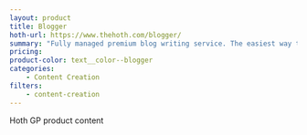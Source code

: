 ```yaml
---
layout: product
title: Blogger
hoth-url: https://www.thehoth.com/blogger/
summary: "Fully managed premium blog writing service. The easiest way to build an amazing blog, hands-free."
pricing: 
product-color: text__color--blogger
categories: 
    - Content Creation
filters: 
    - content-creation
---
```


Hoth GP product content